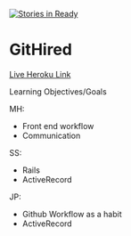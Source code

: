 [![Stories in Ready](https://badge.waffle.io/jphoenix86/the_pivot.png?label=ready&title=Ready)](https://waffle.io/jphoenix86/the_pivot)
# GitHired

[Live Heroku Link](https://githired.herokuapp.com/)

Learning Objectives/Goals

MH:
* Front end workflow
* Communication

SS:
* Rails
* ActiveRecord

JP:
* Github Workflow as a habit
* ActiveRecord
